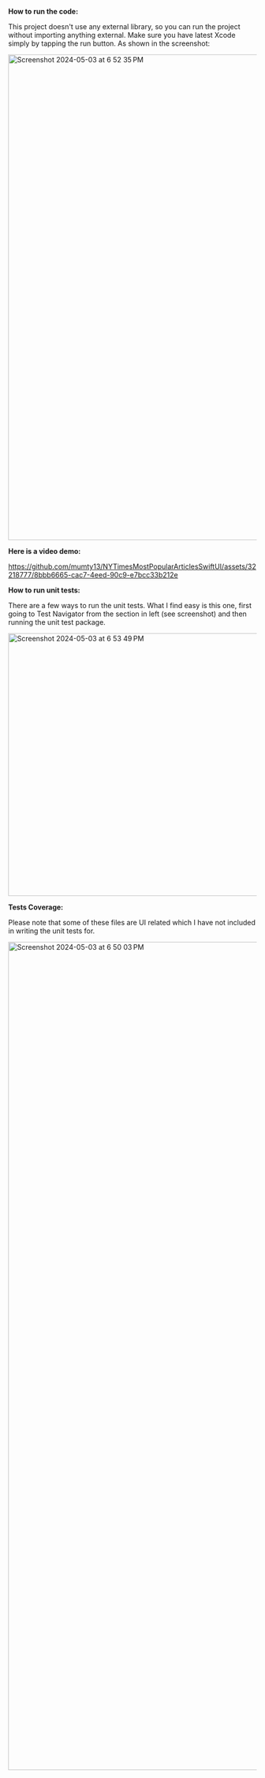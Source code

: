 **How to run the code:**

This project doesn't use any external library, so you can run the project without importing anything external. Make sure you have latest Xcode simply by tapping the run button. As shown in the screenshot:

<img width="985" alt="Screenshot 2024-05-03 at 6 52 35 PM" src="https://github.com/mumty13/NYTimesMostPopularArticlesSwiftUI/assets/32218777/bf869532-ef7d-4be8-9d7d-f295b9de0494">


**Here is a video demo:**

https://github.com/mumty13/NYTimesMostPopularArticlesSwiftUI/assets/32218777/8bbb6665-cac7-4eed-90c9-e7bcc33b212e


**How to run unit tests:**

There are a few ways to run the unit tests. What I find easy is this one, first going to Test Navigator from the section in left (see screenshot) and then running the unit test package.

<img width="533" alt="Screenshot 2024-05-03 at 6 53 49 PM" src="https://github.com/mumty13/NYTimesMostPopularArticlesSwiftUI/assets/32218777/ddc4b8d2-c975-46c9-aaf4-ca4c0d2da6cc">


**Tests Coverage:**

Please note that some of these files are UI related which I have not included in writing the unit tests for.

<img width="1680" alt="Screenshot 2024-05-03 at 6 50 03 PM" src="https://github.com/mumty13/NYTimesMostPopularArticlesSwiftUI/assets/32218777/c592ff7d-24ce-48bc-94d3-cc1bf815f1bf">
